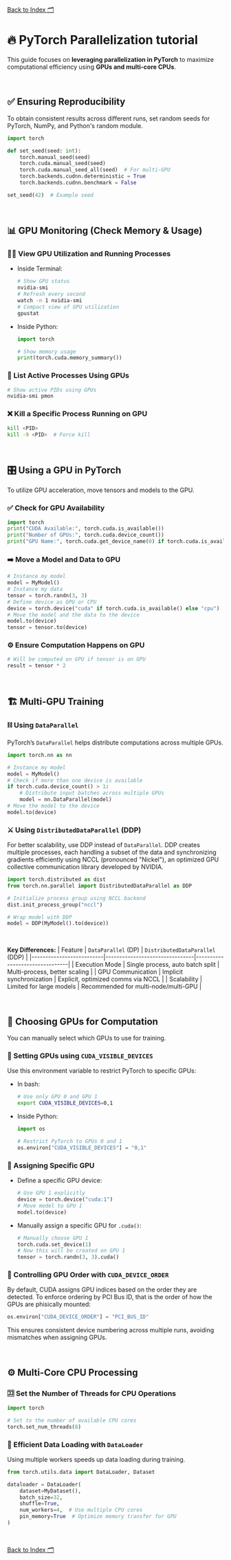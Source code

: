 [Back to Index 🗂️](./README.md)

# 🔥 PyTorch Parallelization tutorial

This guide focuses on **leveraging parallelization in PyTorch** to maximize computational efficiency using **GPUs and multi-core CPUs**.

<br>

## ✅ Ensuring Reproducibility
To obtain consistent results across different runs, set random seeds for PyTorch, NumPy, and Python's random module.

```python
import torch

def set_seed(seed: int):
    torch.manual_seed(seed)
    torch.cuda.manual_seed(seed)
    torch.cuda.manual_seed_all(seed)  # For multi-GPU
    torch.backends.cudnn.deterministic = True
    torch.backends.cudnn.benchmark = False

set_seed(42)  # Example seed
```

<br>

## 📊 GPU Monitoring (Check Memory & Usage)

### 🏃‍♂️ View GPU Utilization and Running Processes
- Inside Terminal:
    ```bash
    # Show GPU status
    nvidia-smi
    # Refresh every second
    watch -n 1 nvidia-smi
    # Compact view of GPU utilization
    gpustat
    ```

- Inside Python:
    ```python
    import torch

    # Show memory usage
    print(torch.cuda.memory_summary())
    ```

### 📃 List Active Processes Using GPUs
```bash
# Show active PIDs using GPUs
nvidia-smi pmon
```

### ❌ Kill a Specific Process Running on GPU
```bash
kill <PID>
kill -9 <PID>  # Force kill
```

<br>

## 🎛️ Using a GPU in PyTorch
To utilize GPU acceleration, move tensors and models to the GPU.

### ✅ Check for GPU Availability
```python
import torch
print("CUDA Available:", torch.cuda.is_available())
print("Number of GPUs:", torch.cuda.device_count())
print("GPU Name:", torch.cuda.get_device_name(0) if torch.cuda.is_available() else "CPU Only")
```

### ➡️ Move a Model and Data to GPU
```python
# Instance my model
model = MyModel()
# Instance my data
tensor = torch.randn(3, 3)
# Define device as GPU or CPU
device = torch.device("cuda" if torch.cuda.is_available() else "cpu")
# Move the model and the data to the device
model.to(device)
tensor = tensor.to(device)
```

### ⚙️ Ensure Computation Happens on GPU
```python
# Will be computed on GPU if tensor is on GPU
result = tensor * 2
```

<br>

## 🏗️ Multi-GPU Training

### ⛓️ Using `DataParallel`
PyTorch’s `DataParallel` helps distribute computations across multiple GPUs.
```python
import torch.nn as nn

# Instance my model
model = MyModel()
# Check if more than one device is available
if torch.cuda.device_count() > 1:
    # Distribute input batches across multiple GPUs
    model = nn.DataParallel(model)
# Move the model to the device
model.to(device)
```

### ⚔️ Using `DistributedDataParallel` (DDP)
For better scalability, use DDP instead of `DataParallel`. DDP creates multiple processes, each handling a subset of the data and synchronizing gradients efficiently using NCCL (pronounced "Nickel"), an optimized GPU collective communication library developed by NVIDIA.

```python
import torch.distributed as dist
from torch.nn.parallel import DistributedDataParallel as DDP

# Initialize process group using NCCL backend
dist.init_process_group("nccl")

# Wrap model with DDP
model = DDP(MyModel().to(device))
```

<br>

**Key Differences:**
| Feature                  | `DataParallel` (DP)            | `DistributedDataParallel` (DDP) |
|--------------------------|--------------------------------|--------------------------------|
| Execution Mode           | Single process, auto batch split | Multi-process, better scaling |
| GPU Communication        | Implicit synchronization        | Explicit, optimized comms via NCCL |
| Scalability              | Limited for large models       | Recommended for multi-node/multi-GPU |


<br>

## 🔀 Choosing GPUs for Computation
You can manually select which GPUs to use for training.

### 📍 Setting GPUs using `CUDA_VISIBLE_DEVICES`
Use this environment variable to restrict PyTorch to specific GPUs: <br>

- In bash:
    ```bash
    # Use only GPU 0 and GPU 1
    export CUDA_VISIBLE_DEVICES=0,1
    ```

- Inside Python:
    ```python
    import os

    # Restrict PyTorch to GPUs 0 and 1
    os.environ["CUDA_VISIBLE_DEVICES"] = "0,1"
    ```

### 📌 Assigning Specific GPU

- Define a specific GPU device:
    ```python
    # Use GPU 1 explicitly
    device = torch.device("cuda:1")
    # Move model to GPU 1
    model.to(device)
    ```

- Manually assign a specific GPU for `.cuda()`:
    ```python
    # Manually choose GPU 1
    torch.cuda.set_device(1)
    # Now this will be created on GPU 1
    tensor = torch.randn(3, 3).cuda()
    ```

### 📶 Controlling GPU Order with `CUDA_DEVICE_ORDER`
By default, CUDA assigns GPU indices based on the order they are detected. To enforce ordering by PCI Bus ID, that is the order of how the GPUs are phisically mounted:
```python
os.environ["CUDA_DEVICE_ORDER"] = "PCI_BUS_ID"
```
This ensures consistent device numbering across multiple runs, avoiding mismatches when assigning GPUs.


<br>

## ⚙️ Multi-Core CPU Processing

### 🈁 Set the Number of Threads for CPU Operations
```python
import torch

# Set to the number of available CPU cores
torch.set_num_threads(8)
```

### 🔄 Efficient Data Loading with `DataLoader`
Using multiple workers speeds up data loading during training.
```python
from torch.utils.data import DataLoader, Dataset

dataloader = DataLoader(
    dataset=MyDataset(),
    batch_size=32,
    shuffle=True,
    num_workers=4,  # Use multiple CPU cores
    pin_memory=True  # Optimize memory transfer for GPU
)
```

<br>

[Back to Index 🗂️](./README.md)